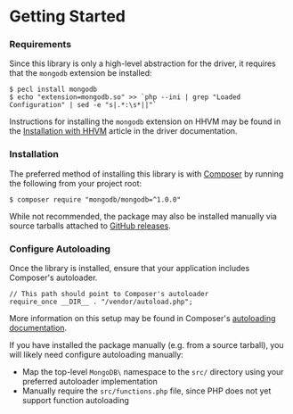 # Getting Started

### Requirements

Since this library is only a high-level abstraction for the driver, it requires
that the `mongodb` extension be installed:

```
$ pecl install mongodb
$ echo "extension=mongodb.so" >> `php --ini | grep "Loaded Configuration" | sed -e "s|.*:\s*||"`
```

Instructions for installing the `mongodb` extension on HHVM may be found in the
[Installation with HHVM](http://php.net/manual/en/mongodb.tutorial.install.hhvm.php)
article in the driver documentation.

### Installation

The preferred method of installing this library is with
[Composer](https://getcomposer.org/) by running the following from your project
root:

```
$ composer require "mongodb/mongodb=^1.0.0"
```

While not recommended, the package may also be installed manually via source
tarballs attached to
[GitHub releases](https://github.com/mongodb/mongo-php-library/releases).

### Configure Autoloading

Once the library is installed, ensure that your application includes Composer's
autoloader.

```
// This path should point to Composer's autoloader
require_once __DIR__ . "/vendor/autoload.php";
```

More information on this setup may be found in Composer's
[autoloading documentation](https://getcomposer.org/doc/01-basic-usage.md#autoloading).

If you have installed the package manually (e.g. from a source tarball), you
will likely need configure autoloading manually:

 * Map the top-level `MongoDB\` namespace to the `src/` directory using your
   preferred autoloader implementation
 * Manually require the `src/functions.php` file, since PHP does not yet support
   function autoloading
